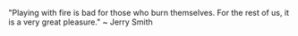 "Playing with fire is bad for those who burn themselves. For the rest of us, it is a very great pleasure." ~ Jerry Smith
